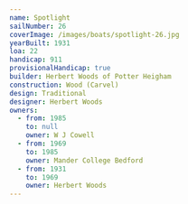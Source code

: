 ```yaml
---
name: Spotlight
sailNumber: 26
coverImage: /images/boats/spotlight-26.jpg
yearBuilt: 1931
loa: 22
handicap: 911
provisionalHandicap: true
builder: Herbert Woods of Potter Heigham
construction: Wood (Carvel)
design: Traditional
designer: Herbert Woods
owners:
  - from: 1985
    to: null
    owner: W J Cowell
  - from: 1969
    to: 1985
    owner: Mander College Bedford
  - from: 1931
    to: 1969
    owner: Herbert Woods
---
```

